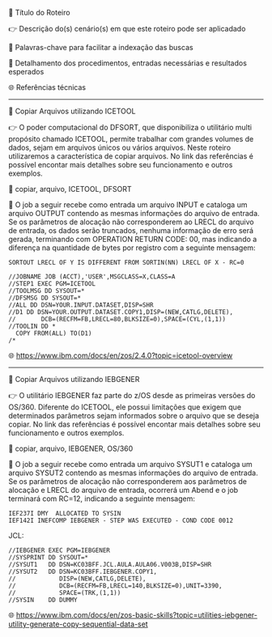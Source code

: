 :pushpin: Título do Roteiro

:point_right: Descrição do(s) cenário(s) em que este roteiro pode ser aplicadado

:compass: Palavras-chave para facilitar a indexação das buscas

:book: Detalhamento dos procedimentos, entradas necessárias e resultados esperados

:globe_with_meridians: Referências técnicas

--------------

:pushpin: Copiar Arquivos utilizando ICETOOL

:point_right: O poder computacional do DFSORT, que disponibiliza o utilitário multi propósito chamado ICETOOL, permite trabalhar com grandes volumes de dados, sejam em arquivos únicos ou vários arquivos. Neste roteiro utilizaremos a característica de copiar arquivos. No link das referências é possível encontar mais detalhes sobre seu funcionamento e outros exemplos.

:compass: copiar, arquivo, ICETOOL, DFSORT

:book: O job a seguir recebe como entrada um arquivo INPUT e cataloga um arquivo OUTPUT contendo as mesmas informações do arquivo de entrada. Se os parâmetros de alocação não corresponderem ao LRECL do arquivo de entrada, os dados serão truncados, nenhuma informação de erro será gerada, terminando com OPERATION RETURN CODE:  00, mas indicando a diferença na quantidade de bytes por registro com a seguinte mensagem:

```
SORTOUT LRECL OF Y IS DIFFERENT FROM SORTIN(NN) LRECL OF X - RC=0
```
```jcl
//JOBNAME JOB (ACCT),'USER',MSGCLASS=X,CLASS=A
//STEP1 EXEC PGM=ICETOOL
//TOOLMSG DD SYSOUT=*
//DFSMSG DD SYSOUT=*
//ALL DD DSN=YOUR.INPUT.DATASET,DISP=SHR
//D1 DD DSN=YOUR.OUTPUT.DATASET.COPY1,DISP=(NEW,CATLG,DELETE),
//       DCB=(RECFM=FB,LRECL=80,BLKSIZE=0),SPACE=(CYL,(1,1))
//TOOLIN DD *
  COPY FROM(ALL) TO(D1)
/*
```

:globe_with_meridians: https://www.ibm.com/docs/en/zos/2.4.0?topic=icetool-overview

-----------------------

:pushpin: Copiar Arquivos utilizando IEBGENER

:point_right: O utilitário IEBGENER faz parte do z/OS desde as primeiras versões do OS/360. Diferente do ICETOOL, ele possui limitações que exigem que determinados parâmetros sejam informados sobre o arquivo que se deseja copiar. No link das referências é possível encontar mais detalhes sobre seu funcionamento e outros exemplos.

:compass: copiar, arquivo, IEBGENER, OS/360

:book: O job a seguir recebe como entrada um arquivo SYSUT1 e cataloga um arquivo SYSUT2 contendo as mesmas informações do arquivo de entrada. Se os parâmetros de alocação não corresponderem aos parâmetros de alocação e LRECL do arquivo de entrada, ocorrerá um Abend e o job terminará com RC=12, indicando a seguinte mensagem:
```
IEF237I DMY  ALLOCATED TO SYSIN
IEF142I INEFCOMP IEBGENER - STEP WAS EXECUTED - COND CODE 0012
```
JCL:
```jcl
//IEBGENER EXEC PGM=IEBGENER                               
//SYSPRINT DD SYSOUT=*                                     
//SYSUT1   DD DSN=KC03BFF.JCL.AULA.AULA06.V003B,DISP=SHR   
//SYSUT2   DD DSN=KC03BFF.IEBGENER.COPY1,                  
//            DISP=(NEW,CATLG,DELETE),                     
//            DCB=(RECFM=FB,LRECL=140,BLKSIZE=0),UNIT=3390,
//            SPACE=(TRK,(1,1))                            
//SYSIN    DD DUMMY                                        
```

:globe_with_meridians: https://www.ibm.com/docs/en/zos-basic-skills?topic=utilities-iebgener-utility-generate-copy-sequential-data-set
